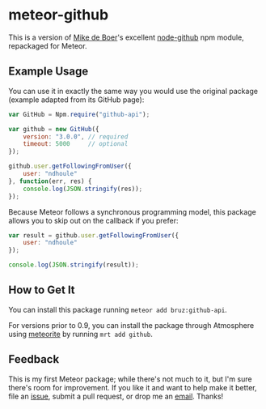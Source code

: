 # meteor-github

This is a version of [Mike de Boer](https://github.com/mikedeboer)'s excellent
[node-github](https://github.com/mikedeboer/node-github) npm module, repackaged
for Meteor.

## Example Usage
You can use it in exactly the same way you would use the original package
(example adapted from its GitHub page):

```javascript
var GitHub = Npm.require("github-api");

var github = new GitHub({
    version: "3.0.0", // required
    timeout: 5000     // optional
});

github.user.getFollowingFromUser({
    user: "ndhoule"
}, function(err, res) {
    console.log(JSON.stringify(res));
});
```

Because Meteor follows a synchronous programming model, this package allows you
to skip out on the callback if you prefer:

```javascript
var result = github.user.getFollowingFromUser({
    user: "ndhoule"
});

console.log(JSON.stringify(result));
```

## How to Get It

You can install this package running `meteor add bruz:github-api`.

For versions prior to 0.9, you can install the package through Atmosphere using
[meteorite](https://github.com/oortcloud/meteorite) by running `mrt add github`.

## Feedback
This is my first Meteor package; while there's not much to it, but I'm sure
there's room for improvement. If you like it and want to help make it better,
file an [issue](https://github.com/ndhoule/meteor-github/issues), submit a pull
request, or drop me an [email](nathan@nathanhoule.com). Thanks!
